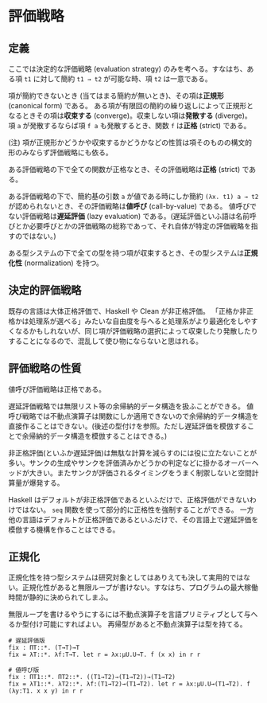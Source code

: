 # 評価戦略

## 定義

ここでは決定的な評価戦略 (evaluation strategy) のみを考へる。すなはち、ある項 `t1` に対して簡約 `t1 → t2` が可能な時、項 `t2` は一意である。

項が簡約できないとき (当てはまる簡約が無いとき)、その項は**正規形** (canonical form) である。
ある項が有限回の簡約の繰り返しによって正規形となるときその項は**収束する** (converge)。収束しない項は**発散する** (diverge)。
項 `a` が発散するならば項 `f a` も発散するとき、関数 `f` は**正格** (strict) である。

(注) 項が正規形かどうかや収束するかどうかなどの性質は項そのものの構文的形のみならず評価戦略にも依る。

ある評価戦略の下で全ての関数が正格なとき、その評価戦略は**正格** (strict) である。

ある評価戦略の下で、簡約基の引数 `a` が値である時にしか簡約 `(λx. t1) a → t2` が認められないとき、その評価戦略は**値呼び** (call-by-value) である。
値呼びでない評価戦略は**遅延評価** (lazy evaluation) である。(遅延評価といふ語は名前呼びとか必要呼びとかの評価戦略の総称であって、それ自体が特定の評価戦略を指すのではない。)

ある型システムの下で全ての型を持つ項が収束するとき、その型システムは**正規化性** (normalization) を持つ。

## 決定的評価戦略

既存の言語は大体正格評価で、Haskell や Clean が非正格評価。
「正格か非正格かは処理系が選べる」みたいな自由度を与へると処理系がより最適化をしやすくなるかもしれないが、同じ項が評価戦略の選択によって収束したり発散したりすることになるので、混乱して使ひ物にならないと思はれる。

## 評価戦略の性質

値呼び評価戦略は正格である。

遅延評価戦略では無限リスト等の余帰納的データ構造を扱ふことができる。
値呼び戦略では不動点演算子は関数にしか適用できないので余帰納的データ構造を直接作ることはできない。(後述の型付けを参照。ただし遅延評価を模倣することで余帰納的データ構造を模倣することはできる。)

非正格評価(といふか遅延評価)は無駄な計算を減らすのには役に立たないことが多い。サンクの生成やサンクを評価済みかどうかの判定などに掛かるオーバーヘッドが大きい。またサンクが評価されるタイミングをうまく制禦しないと空間計算量が爆発する。

Haskell はデフォルトが非正格評価であるといふだけで、正格評価ができないわけではない。 `seq` 関数を使って部分的に正格性を強制することができる。
一方他の言語はデフォルトが正格評価であるといふだけで、その言語上で遅延評価を模倣する機構を作ることはできる。

## 正規化

正規化性を持つ型システムは研究対象としてはありえても決して実用的ではない。正規化性があると無限ループが書けない。すなはち、プログラムの最大稼働時間が静的に決められてしまふ。

無限ループを書けるやうにするには不動点演算子を言語プリミティブとして与へるか型付け可能にすればよい。
再帰型があると不動点演算子は型を持てる。

```
# 遅延評価版
fix : ΠT::*. (T→T)→T
fix = λT::*. λf:T→T. let r = λx:μU.U→T. f (x x) in r r

# 値呼び版
fix : ΠT1::*. ΠT2::*. ((T1→T2)→(T1→T2))→(T1→T2)
fix = λT1::*. λT2::*. λf:(T1→T2)→(T1→T2). let r = λx:μU.U→(T1→T2). f (λy:T1. x x y) in r r
```

